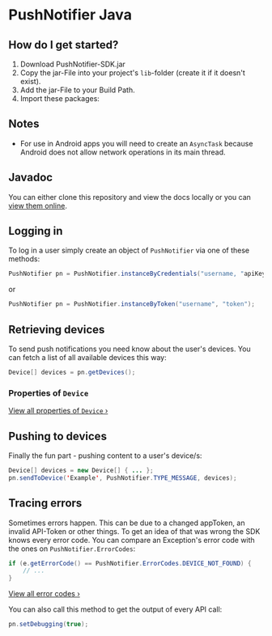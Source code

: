 # PushNotifier Java

## How do I get started?

1. Download PushNotifier-SDK.jar
2. Copy the jar-File into your project's `lib`-folder (create it if it doesn't exist).
3. Add the jar-File to your Build Path.
4. Import these packages:

## Notes

- For use in Android apps you will need to create an `AsyncTask` because Android does not allow network operations in its main thread.

## Javadoc

You can either clone this repository and view the docs locally or you can [view them online](http://a.pushnotifier.de/1/Java/).

## Logging in

To log in a user simply create an object of `PushNotifier` via one of these methods:

```java
PushNotifier pn = PushNotifier.instanceByCredentials("username, "apiKey/password");
```

or

```java
PushNotifier pn = PushNotifier.instanceByToken("username", "token");
```	

## Retrieving devices

To send push notifications you need know about the user's devices. You can fetch a list of all available devices this way:

```java
Device[] devices = pn.getDevices();
```
	
### Properties of `Device`

[View all properties of `Device` ›](http://a.pushnotifier.de/1/Java/com/gidix/pushNotifier/Device.html)

## Pushing to devices

Finally the fun part - pushing content to a user's device/s:

```java
Device[] devices = new Device[] { ... };
pn.sendToDevice('Example', PushNotifier.TYPE_MESSAGE, devices);
```
	
## Tracing errors

Sometimes errors happen. This can be due to a changed appToken, an invalid API-Token or other things. To get an idea of that was wrong the SDK knows every error code. You can compare an Exception's error code with the ones on `PushNotifier.ErrorCodes`:

```java
if (e.getErrorCode() == PushNotifier.ErrorCodes.DEVICE_NOT_FOUND) {
	// ...
}
```
	
[View all error codes ›](http://a.pushnotifier.de/1/Java/com/gidix/pushNotifier/PushNotifier.ErrorCodes.html#field_summary)

You can also call this method to get the output of every API call:

```java
pn.setDebugging(true);
```